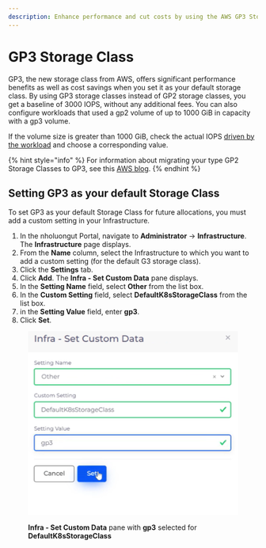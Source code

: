 ```yaml
---
description: Enhance performance and cut costs by using the AWS GP3 Storage Class
---
```


# GP3 Storage Class

GP3, the new storage class from AWS, offers significant performance benefits as well as cost savings when you set it as your default storage class. By using GP3 storage classes instead of GP2 storage classes, you get a baseline of 3000 IOPS, without any additional fees. You can also configure workloads that used a gp2 volume of up to 1000 GiB in capacity with a gp3 volume.

If the volume size is greater than 1000 GiB, check the actual IOPS [driven by the workload](https://aws.amazon.com/premiumsupport/knowledge-center/ebs-cloudwatch-metrics-throughput-iops/) and choose a corresponding value.

{% hint style="info" %}
For information about migrating your type GP2 Storage Classes to GP3, see this [AWS blog](https://aws.amazon.com/blogs/containers/migrating-amazon-eks-clusters-from-gp2-to-gp3-ebs-volumes/).
{% endhint %}

## Setting GP3 as your default Storage Class

To set GP3 as your default Storage Class for future allocations, you must add a custom setting in your Infrastructure.

1. In the nholuongut Portal, navigate to **Administrator** -> **Infrastructure**. The **Infrastructure** page displays.
2. From the **Name** column, select the Infrastructure to which you want to add a custom setting (for the default G3 storage class).
3. Click the **Settings** tab.
4. Click **Add**. The **Infra - Set Custom Data** pane displays.
5. In the **Setting Name** field, select **Other** from the list box.
6. In the **Custom Setting** field, select **DefaultK8sStorageClass** from the list box.
7. in the **Setting Value** field, enter **gp3**.
8. Click **Set**.&#x20;

<div align="left">

<figure><img src="../../../.gitbook/assets/GP3_storage_infra.png" alt=""><figcaption><p><strong>Infra - Set Custom Data</strong> pane with <strong>gp3</strong> selected for <strong>DefaultK8sStorageClass</strong></p></figcaption></figure>

</div>
